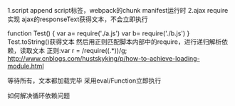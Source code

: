 1.script
append script标签，webpack的chunk manifest运行时
2.ajax
require实现
ajax的responseText获得文本，不会立即执行

function Test() {
 var a= require('./a.js')
 var b= require('./b.js')
}
Test.toString()获得文本
然后用正则匹配脚本内部中的require，进行递归解析依赖，读取文本
正则:var r = /require\((.*)\)/g;
http://www.cnblogs.com/hustskyking/p/how-to-achieve-loading-module.html

等待所有，文本都加载完毕
采用eval/Function立即执行



如何解决循环依赖问题
